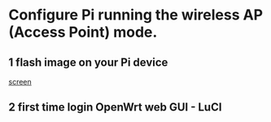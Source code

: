 # Configure Pi running the wireless AP (Access Point) mode.
## 1  flash image on your Pi device
[screen](interface_overview.png)
## 2  first time login OpenWrt web GUI - LuCI
